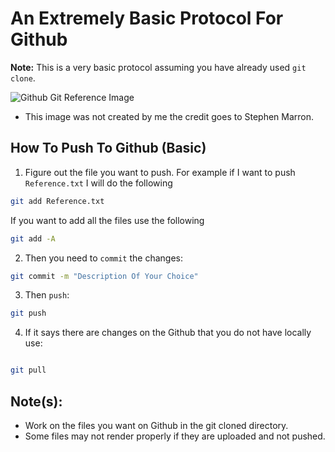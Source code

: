 # An Extremely Basic Protocol For Github

**Note:** This is a very basic protocol assuming you have already used `git clone`.

![Github Git Reference Image](https://www.stephenmarron.com/wp-content/uploads/2017/02/git-880x440.png)

* This image was not created by me the credit goes to Stephen Marron.

## How To Push To Github (Basic)

1) Figure out the file you want to push. For example if I want to push `Reference.txt` I will do the following

```bash
git add Reference.txt
```

If you want to add all the files use the following

```bash
git add -A
```

2) Then you need to `commit` the changes:

```bash
git commit -m "Description Of Your Choice"
```

3) Then `push`:

```bash
git push
```

4) If it says there are changes on the Github that you do not have locally use:

```bash

git pull

```

## Note(s):

* Work on the files you want on Github in the git cloned directory.
* Some files may not render properly if they are uploaded and not pushed.
